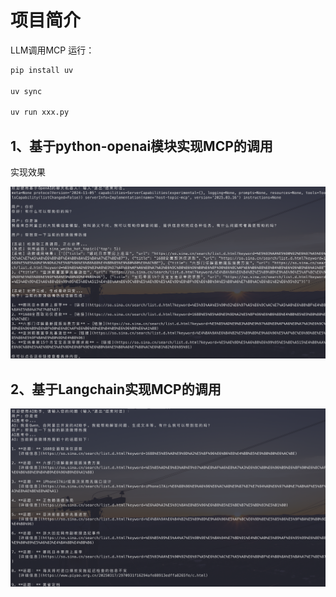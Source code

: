 # 项目简介

LLM调用MCP
运行：
```bash
pip install uv

uv sync

uv run xxx.py
```

## 1、基于python-openai模块实现MCP的调用
实现效果

![1.png](resources/1.png)

## 2、基于Langchain实现MCP的调用

![2.png](resources/2.png)


